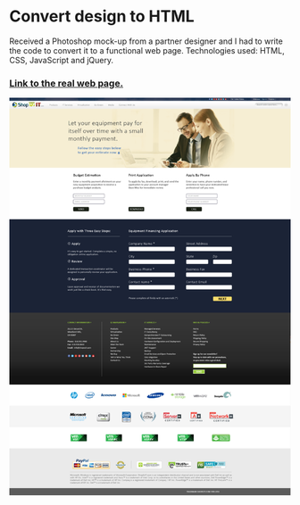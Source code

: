# Convert design to HTML

Received a Photoshop mock-up from a partner designer and I had to write the code to convert it to a functional web page.
Technologies used: HTML, CSS, JavaScript and jQuery.  

### [Link to the real web page.](http://shopezit.com/leasing.html/) 


![alt tag](https://github.com/radupopa2010/portfolio/blob/master/PSD-to-HTML-project/shopezit_sample.png)
